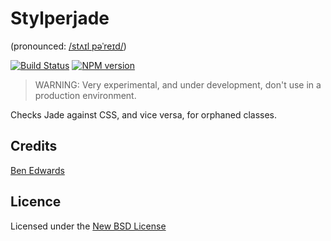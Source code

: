 # Stylperjade

(pronounced: <a href="http://www.fromtexttospeech.com/texttospeech_output_files/0551594001424423586/4996907.mp3" target="_blank">/stʌɪl pəˈreɪd/</a>)

[![Build Status](https://travis-ci.org/benedfit/stylperjade.svg)](https://travis-ci.org/benedfit/stylperjade)
[![NPM version](https://badge.fury.io/js/stylperjade.svg)](http://badge.fury.io/js/stylperjade)

> WARNING: Very experimental, and under development, don't use in a production environment.

Checks Jade against CSS, and vice versa, for orphaned classes.


## Credits
[Ben Edwards](https://github.com/benedfit/)

## Licence
Licensed under the [New BSD License](http://opensource.org/licenses/bsd-license.php)
